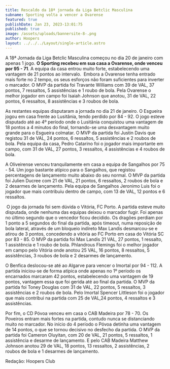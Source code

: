 ```yaml
---
title: Rescaldo da 18ª jornada da Liga Betclic Masculina
subname: Sporting volta a vencer a Ovarense
featured: true
publishDate: Jan 23, 2023-13:01:75
published: true
image: /assets/uploads/bannersite-8-.png
author: Hoopers
layout: ../../../Layout/single-article.astro
---
```

<!--StartFragment-->

A 18ª Jornada da Liga Betclic Masculina começou no dia 20 de janeiro com apenas 1 jogo. **O Sporting recebeu em sua casa a Ovarense, onde venceu por 95 - 71**. A equipa da casa entrou muito forte, estabelecendo uma vantagem de 21 pontos ao intervalo.  Embora a Ovarense tenha entrado mais forte no 2 tempo, os seus esforços não foram suficientes para inverter o marcador. O MVP da partida foi Travante Williams com 39 de VAL, 37 pontos, 7 ressaltos, 5 assistências e 1 roubo de bola. Pela Ovarense o melhor jogador em campo foi Isaiah Johnson que anotou, 31 de VAL, 22 pontos, 6 ressaltos, 8 assistências e 3 roubos de bola.



As restantes equipas disputaram a jornada no dia 21 de janeiro. O Esgueira jogou em casa frente ao Lusitânia, tendo perdido por 84 - 92. O jogo esteve disputado até ao 4º período onde o Lusitânia conquistou uma vantagem de 18 pontos a 4 minutos do final, tornando-se uma desvantagem muito grande para o Esgueira colmatar. O MVP da partida foi Justin Davis que registou 31 de VAL, 24 pontos, 6 ressaltos, 5 assistências e 2 roubos de bola. Pela equipa da casa, Pedro Catarino foi o jogador mais importante em campo, com 31 de VAL, 27 pontos, 3 ressaltos, 4 assistências e 4 roubos de bola.



A Oliveirense venceu tranquilamente em casa a equipa de Sangalhos por 75 - 54. Um jogo bastante atípico para o Sangalhos, que registou percentagens de lançamento muito abaixo do seu normal. O MVP da partida foi Julien Ducree com 21 de VAL, 21 pontos, 6 ressaltos, 2 roubos de bola e 2 desarmes de lançamento. Pela equipa de Sangalhos Jeronimo Luis foi o jogador que mais contribuiu dentro de campo, com 13 de VAL, 12 pontos e 6 ressaltos.



 O jogo da jornada foi sem dúvida o Vitória, FC Porto. A partida esteve muito disputada, onde nenhuma das equipas deixou o marcador fugir. Foi apenas no último segundo que o vencedor ficou decidido. Os dragões perdiam por 1 ponto a 5 segundos do final da partida, após timeout, numa reposição de bola lateral, através de um bloqueio indireto Max Landis desmarcou-se e atirou de 3 pontos, concedendo a vitória ao FC Porto em casa do Vitória SC por 83 - 85. O MVP da partida foi Max Landis 21 VAL, 27 pontos, 1 ressalto, 1 assistência e 1 roubo de bola. Phlandrous Flemings foi o melhor jogador em campo pelo Vitória onde anotou 25 VAL, 16 pontos, 8 ressaltos, 5 assistências, 3 roubos de bola e 2 desarmes de lançamento. 



O Benfica deslocou-se até ao Algarve para vencer o Imortal por 94 - 112. A partida iniciou-se de forma atípica onde apenas no 1º período os encarnados marcaram 42 pontos, estabelecendo uma vantagem de 19 pontos, vantagem essa que foi gerida até ao final da partida. O MVP da partida foi Toney Douglas com 31 de VAL, 22 pontos, 5 ressaltos, 3 assistências e 2 roubos de bola. Pelo Imortal Spencer Littleson foi o jogador que mais contribui na partida com 25 de VAL,24 pontos, 4 ressaltos e 3 assistências.



Por fim, o CD Póvoa venceu em casa o CAB Madeira por 78 - 70. Os Poveiros entram mais fortes na partida, contudo nunca se distanciando muito no marcador. No início do 4 período o Póvoa detinha uma vantagem de 14 pontos, o que se tornou decisivo no desfecho da partida. O MVP da partida foi Cameron Oluyitan, com 20 de VAL, 21 pontos, 5 ressaltos, 1 assistência e desarme de lançamento. E pelo CAB Madeira Matthew Johnson anotou 29 de VAL, 18 pontos, 13 ressaltos, 2 assistências, 2 roubos de bola e 1 desarmes de lançamento.



Redação: Hoopers Club



<!--EndFragment-->